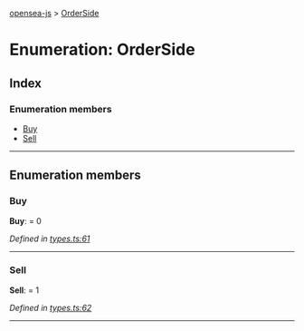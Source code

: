[opensea-js](../README.md) > [OrderSide](../enums/orderside.md)

# Enumeration: OrderSide

## Index

### Enumeration members

* [Buy](orderside.md#buy)
* [Sell](orderside.md#sell)

---

## Enumeration members

<a id="buy"></a>

###  Buy

**Buy**:  = 0

*Defined in [types.ts:61](https://github.com/ProjectOpenSea/opensea-js/blob/afd86eb/src/types.ts#L61)*

___
<a id="sell"></a>

###  Sell

**Sell**:  = 1

*Defined in [types.ts:62](https://github.com/ProjectOpenSea/opensea-js/blob/afd86eb/src/types.ts#L62)*

___

